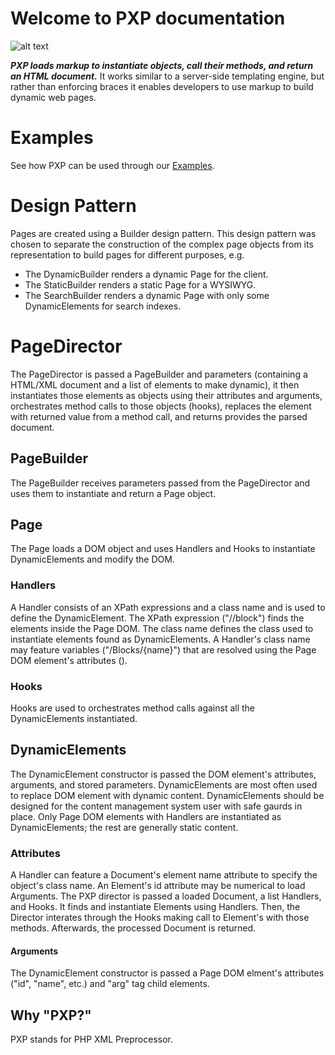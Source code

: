 # Welcome to PXP documentation

![alt text](https://github.com/hxtree/PXP/raw/master/docs/logo/179x100.jpg "PXP")

***PXP loads markup to instantiate objects, call their methods, and return an HTML document.*** It works similar to a 
server-side templating engine, but rather than enforcing braces it enables developers to use markup to build dynamic 
web pages.

# Examples
See how PXP can be used through our [Examples](https://github.com/hxtree/PXP/blob/master/examples/README.md).

# Design Pattern
Pages are created using a Builder design pattern. This design pattern was chosen to separate the construction of the 
complex page objects from its representation to build pages for different purposes, e.g.
+ The DynamicBuilder renders a dynamic Page for the client.
+ The StaticBuilder renders a static Page for a WYSIWYG.
+ The SearchBuilder renders a dynamic Page with only some DynamicElements for search indexes.

# PageDirector
The PageDirector is passed a PageBuilder and parameters (containing a HTML/XML document and a list of elements to make
dynamic), it then instantiates those elements as objects using their attributes and arguments, orchestrates method calls 
to those objects (hooks), replaces the element with returned value from a method call, and returns provides the parsed
document.

## PageBuilder
The PageBuilder receives parameters passed from the PageDirector and uses them to instantiate and return a Page object.

## Page
The Page loads a DOM object and uses Handlers and Hooks to instantiate DynamicElements and modify the DOM.

### Handlers
A Handler consists of an XPath expressions and a class name and is used to define the DynamicElement. 
The XPath expression  ("//block") finds the elements inside the Page DOM. 
The class name defines the class used to instantiate elements found as DynamicElements.
A Handler's class name may feature variables ("/Blocks/{name}") that are resolved using the Page DOM element's 
attributes (<block name="Message"/>). 

### Hooks
Hooks are used to orchestrates method calls against all the DynamicElements instantiated.

## DynamicElements
The DynamicElement constructor is passed the DOM element's attributes, arguments, and stored parameters.
DynamicElements are most often used to replace DOM element with dynamic content.
DynamicElements should be designed for the content management system user with safe gaurds in place.
Only Page DOM elements with Handlers are instantiated as DynamicElements; the rest are generally static content.

### Attributes
A Handler can feature a Document's element name attribute to specify the object's class name. 
An Element's id attribute may be numerical to load Arguments.
The PXP director is passed a loaded Document, a list Handlers, and Hooks. 
It finds and instantiate Elements using Handlers. 
Then, the Director interates through the Hooks making call to Element's with those methods. 
Afterwards, the processed Document is returned.

#### Arguments
The DynamicElement constructor is passed a Page DOM elment's attributes ("id", "name", etc.) and "arg" tag child elements.

## Why "PXP?"
PXP stands for PHP XML Preprocessor.